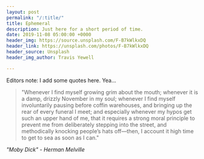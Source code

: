 ```yaml
---
layout: post
permalink: "/:title/"
title: Ephemeral
description: Just here for a short period of time.
date: 2019-11-08 05:00:00 +0000
header_img: https://source.unsplash.com/F-B7kWlkxDQ
header_link: https://unsplash.com/photos/F-B7kWlkxDQ
header_source: Unsplash
header_img_author: Travis Yewell

---
```

Editors note: I add some quotes here. Yea...

> "Whenever I find myself growing grim about the mouth; whenever it is a damp, drizzly November in my soul; whenever I find myself involuntarily pausing before coffin warehouses, and bringing up the rear of every funeral I meet; and especially whenever my hypos get such an upper hand of me, that it requires a strong moral principle to prevent me from deliberately stepping into the street, and methodically knocking people’s hats off—then, I account it high time to get to sea as soon as I can."

_"Moby Dick" - Herman Melville_